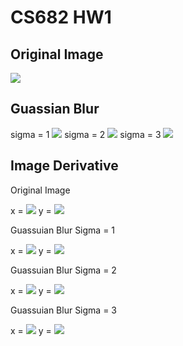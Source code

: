 CS682 HW1
=========
 
Original Image
--------------
![](https://raw2.github.com/xizhonghua/CS682/master/hw1/me.jpg)

Guassian Blur
-------------
sigma = 1
![](https://raw2.github.com/xizhonghua/CS682/master/hw1/gaussion_1.png)
sigma = 2
![](https://raw2.github.com/xizhonghua/CS682/master/hw1/gaussion_2.png)
sigma = 3
![](https://raw2.github.com/xizhonghua/CS682/master/hw1/gaussion_3.png)

Image Derivative
----------------
Original Image

x = ![](https://raw2.github.com/xizhonghua/CS682/master/hw1/org_d_1_0.png)
y = ![](https://raw2.github.com/xizhonghua/CS682/master/hw1/org_d_0_1.png)

Guassuian Blur Sigma = 1

x = ![](https://raw2.github.com/xizhonghua/CS682/master/hw1/gb_1_d_1_0.png)
y = ![](https://raw2.github.com/xizhonghua/CS682/master/hw1/gb_1_d_0_1.png)

Guassuian Blur Sigma = 2

x = ![](https://raw2.github.com/xizhonghua/CS682/master/hw1/gb_2_d_1_0.png)
y = ![](https://raw2.github.com/xizhonghua/CS682/master/hw1/gb_2_d_0_1.png)

Guassuian Blur Sigma = 3

x = ![](https://raw2.github.com/xizhonghua/CS682/master/hw1/gb_3_d_1_0.png)
y = ![](https://raw2.github.com/xizhonghua/CS682/master/hw1/gb_3_d_0_1.png)
